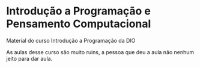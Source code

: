 # Introdução a Programação e Pensamento Computacional
 Material do curso Introdução a Programação da DIO


As aulas desse curso são muito ruins, a pessoa que deu a aula não nenhum jeito para dar aula.